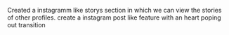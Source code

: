 Created a instagramm like storys section in which we can view the stories of other profiles.
create a  instagram post like feature with an heart poping out transition 
